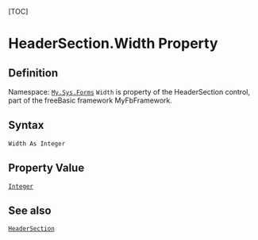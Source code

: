 [TOC]
# HeaderSection.Width Property

## Definition
Namespace: [`My.Sys.Forms`](My.Sys.Forms.md)
`Width` is property of the HeaderSection control, part of the freeBasic framework MyFbFramework.
## Syntax
```freeBasic
Width As Integer
```
## Property Value
[`Integer`]("https://www.freebasic.net/wiki/KeyPgInteger")
## See also
[`HeaderSection`](HeaderSection.md)
